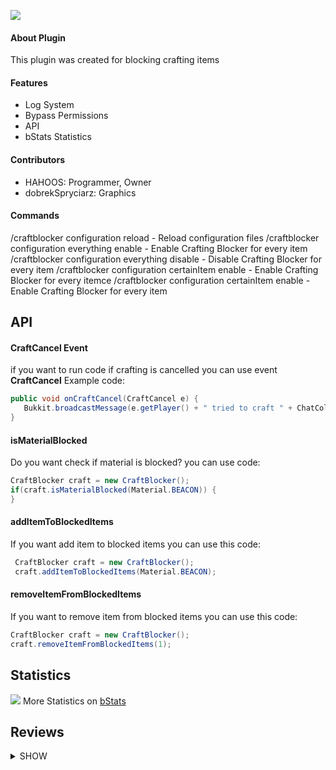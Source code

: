 ![](https://cdn.glitch.com/fd177e7a-ac8c-4bd5-a685-77913b63a81d%2FCraftBlocker_Title.png?v=1619211839956)

#### About Plugin


This plugin was created for blocking crafting items
#### Features
- Log System
- Bypass Permissions
- API
- bStats Statistics

#### Contributors

- HAHOOS: Programmer, Owner
- dobrekSpryciarz: Graphics

#### Commands
/craftblocker configuration reload - Reload configuration files
/craftblocker configuration everything enable - Enable Crafting Blocker for every item
/craftblocker configuration everything disable - Disable Crafting Blocker for every item
/craftblocker configuration certainItem enable - Enable Crafting Blocker for every itemce
/craftblocker configuration certainItem enable - Enable Crafting Blocker for every item
## API

#### CraftCancel Event

if you want to run code if crafting is cancelled you can use event **CraftCancel**
Example code:
```java
public void onCraftCancel(CraftCancel e) {
   Bukkit.broadcastMessage(e.getPlayer() + " tried to craft " + ChatColor.YELLOW + e.getItem());
} 
```    
#### isMaterialBlocked

Do you want check if material is blocked? you can use code:
```java
CraftBlocker craft = new CraftBlocker();
if(craft.isMaterialBlocked(Material.BEACON)) {  
}
```	      
#### addItemToBlockedItems

If you want add item to blocked items you can use this code:
```java
 CraftBlocker craft = new CraftBlocker();
 craft.addItemToBlockedItems(Material.BEACON);
```	      
#### removeItemFromBlockedItems

If you want to remove item from blocked items you can use this code:
```java
CraftBlocker craft = new CraftBlocker();
craft.removeItemFromBlockedItems(1);
```	  
## Statistics

![](http://bstats.org/signatures/bukkit/CraftBlocker.svg)
More Statistics on [bStats](http://bstats.org/plugin/bukkit/CraftBlocker/11114 "bStats")

## Reviews
<details><summary>SHOW</summary>
<p>

#### No one make review :(



</p>
</details>


